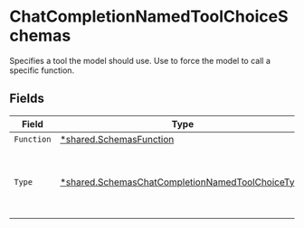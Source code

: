 # ChatCompletionNamedToolChoiceSchemas

Specifies a tool the model should use. Use to force the model to call a specific function.


## Fields

| Field                                                                                                               | Type                                                                                                                | Required                                                                                                            | Description                                                                                                         |
| ------------------------------------------------------------------------------------------------------------------- | ------------------------------------------------------------------------------------------------------------------- | ------------------------------------------------------------------------------------------------------------------- | ------------------------------------------------------------------------------------------------------------------- |
| `Function`                                                                                                          | [*shared.SchemasFunction](../../models/shared/schemasfunction.md)                                                   | :heavy_minus_sign:                                                                                                  | N/A                                                                                                                 |
| `Type`                                                                                                              | [*shared.SchemasChatCompletionNamedToolChoiceType](../../models/shared/schemaschatcompletionnamedtoolchoicetype.md) | :heavy_minus_sign:                                                                                                  | The type of the tool. Currently, only `function` is supported.                                                      |